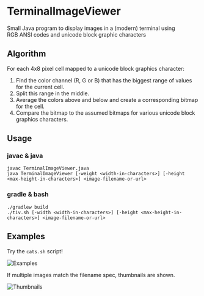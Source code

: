 # TerminalImageViewer

Small Java program to display images in a (modern) terminal using RGB ANSI codes and unicode block graphic characters

## Algorithm
For each 4x8 pixel cell mapped to a unicode block graphics character:
1. Find the color channel (R, G or B) that has the biggest range of values for the current cell.
2. Split this range in the middle.
3. Average the colors above and below and create a corresponding bitmap for the cell.
4. Compare the bitmap to the assumed bitmaps for various unicode block graphics characters.


## Usage

### javac & java

```
javac TerminalImageViewer.java
java TerminalImageViewer [-weight <width-in-characters>] [-height <max-height-in-characters>] <image-filename-or-url>
```

### gradle & bash

```
./gradlew build
./tiv.sh [-width <width-in-characters>] [-height <max-height-in-characters>] <image-filename-or-url>
```

## Examples

Try the `cats.sh` script!


![Examples](http://i.imgur.com/8UyGjg8.png)

If multiple images match the filename spec, thumbnails are shown.

![Thumbnails](http://i.imgur.com/PTYgSqz.png)
